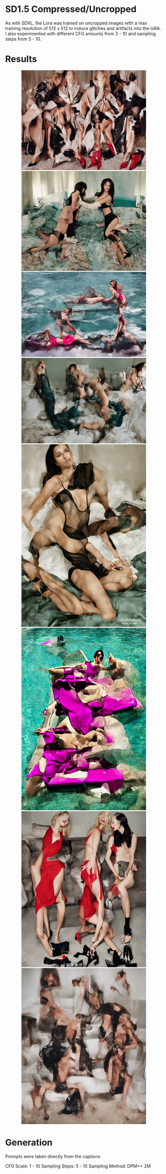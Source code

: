 # SD1.5 Compressed/Uncropped

As with SDXL, the Lora was trained on uncropped images with a max training resolution of 512 x 512 to induce glitches and artifacts into the loRA.
I also experimented with different CFG amounts from 3 - 10 and sampling steps from 5 - 10. 


# Results



<p align="center">
<img src="images/uncrop1.png" alt="Image 1" width="400"/>
<img src="images/uncrop6.png" alt="Image 6" width="400"/>
<img src="images/uncrop9.png" alt="Image 9" width="400"/>

<img src="images/uncrop7.png" alt="Image 7" width="400"/>
<img src="images/uncrop5.png" alt="Image 5" width="400"/>
<img src="images/uncrop10.png" alt="Image 10" width="400">
<img src="images/uncrop2.png" alt="Image 2" width="400"/>
<img src="images/uncrop3.png" alt="Image 3" width="400"/>
</p>


# Generation 

Prompts were taken directly from the captions

CFG Scale: 1 - 10
Sampling Steps: 5 - 10 
Sampling Method: DPM++ 2M






